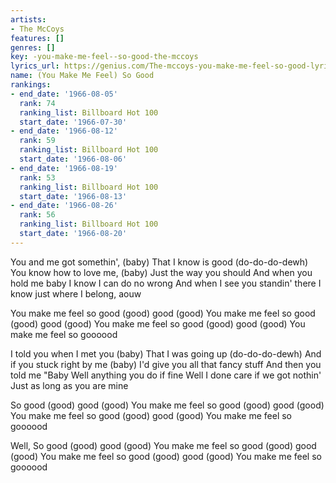 ```yaml
---
artists:
- The McCoys
features: []
genres: []
key: -you-make-me-feel--so-good-the-mccoys
lyrics_url: https://genius.com/The-mccoys-you-make-me-feel-so-good-lyrics
name: (You Make Me Feel) So Good
rankings:
- end_date: '1966-08-05'
  rank: 74
  ranking_list: Billboard Hot 100
  start_date: '1966-07-30'
- end_date: '1966-08-12'
  rank: 59
  ranking_list: Billboard Hot 100
  start_date: '1966-08-06'
- end_date: '1966-08-19'
  rank: 53
  ranking_list: Billboard Hot 100
  start_date: '1966-08-13'
- end_date: '1966-08-26'
  rank: 56
  ranking_list: Billboard Hot 100
  start_date: '1966-08-20'
---
```

You and me got somethin', (baby)
That I know is good (do-do-do-dewh)
You know how to love me, (baby)
Just the way you should
And when you hold me baby
I know I can do no wrong
And when I see you standin' there
I know just where I belong, aouw

You make me feel so good (good) good (good)
You make me feel so good (good) good (good)
You make me feel so good (good) good (good)
You make me feel so goooood

I told you when I met you (baby)
That I was going up (do-do-do-dewh)
And if you stuck right by me (baby)
I'd give you all that fancy stuff
And then you told me "Baby
Well anything you do if fine
Well I done care if we got nothin'
Just as long as you are mine

So good (good) good (good)
You make me feel so good (good) good (good)
You make me feel so good (good) good (good)
You make me feel so goooood

Well, So good (good) good (good)
You make me feel so good (good) good (good)
You make me feel so good (good) good (good)
You make me feel so goooood
